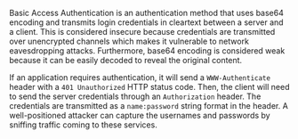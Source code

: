 Basic Access Authentication is an authentication method that uses base64 encoding
and transmits login credentials in cleartext between a server and a client. This is
considered insecure because credentials are transmitted over unencrypted channels
which makes it vulnerable to network eavesdropping attacks. Furthermore, base64
encoding is considered weak because it can be easily decoded to reveal the original
content.

If an application requires authentication, it will send a `WWW-Authenticate`
header with a `401 Unauthorized` HTTP status code. Then, the client will need to send
the server credentials through an `Authorization` header. The credentials are transmitted
as a `name:password` string format in the header. A well-positioned attacker can capture
the usernames and passwords by sniffing traffic coming to these services.